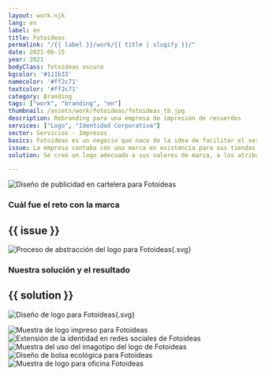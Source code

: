 ```yaml
---
layout: work.njk 
lang: en
label: en
title: Fotoideas
permalink: "/{{ label }}/work/{{ title | slugify }}/"
date: 2021-06-15
year: 2021
bodyClass: fotoideas oscuro
bgcolor: '#111b33'
namecolor: '#ff2c71'
textcolor: '#ff2c71'
category: Branding
tags: ["work", "branding", "en"]
thumbnail: /assets/work/fotoideas/fotoideas_tb.jpg
description: Rebranding para una empresa de impresión de recuerdos
services: ["Logo", "Identidad Corporativa"]
sector: Servicios - Impresos
basics: Fotoideas es un negocio que nace de la idea de facilitar el servicio de impresión de fotos, en una era donde la digitalización de las imágenes es lo que predomina en el mercado. Su valor como marca se halla en que dichas fotos pueden ser subidas a una plataforma web por parte del usuario, para solicitar su impresión en papel, o bien en un catálogo de sustratos y productos a elegir, desde lienzos y tazas, hasta almohadas y playeras. Además, con entrega a domicilio, a cualquier parte de la república mexicana.
issue: La empresa contaba con una marca en existencia para sus tiendas físicas, sin embargo al ser este un servicio en línea, la imagen no comunicaba adecuadamente sus valores. A partir de aquí surge la necesidad de crear una identidad pertinente a sus características y diferenciadores como negocio.
solution: Se creó un logo adecuado a sus valores de marca, a los atributos que la hacen especial, una vía fácil para que el usuario suba sus fotos (representado por una cámara fotográfica) a una plataforma digital (forma rectangular, un monitor) y con unos cuantos clics, pueda personalizar múltiples artículos para posteriormente recibirlos en su hogar (pin de ubicación).

---
```


![Diseño de publicidad en cartelera para Fotoideas](/assets/work/fotoideas/fotoideas_anuncio.jpg)

<div class="column__2">
    <div class="col__left">
        <h3>Cuál fue el reto con la marca</h3>
    </div>
    <div class="col__right">
        <h2>{{ issue }}</h2>
    </div>
</div>

![Proceso de abstracción del logo para Fotoideas](/assets/work/fotoideas/fotoideas_logo_proceso.svg){.svg}

<div class="column__2 work__column__2">
    <div class="col__left">
        <h3>Nuestra solución y el resultado</h3>
    </div>
    <div class="col__right">
        <h2>{{ solution }}</h2>
    </div>
</div>

![Diseño de logo para Fotoideas](/assets/work/fotoideas/fotoideas_logo.svg){.svg}

![Muestra de logo impreso para Fotoideas](/assets/work/fotoideas/fotoideas_logo_impreso.jpg)
![Extensión de la identidad en redes sociales de Fotoideas](/assets/work/fotoideas/fotoideas_redes.jpg)
![Muestra del uso del imagotipo del logo de Fotoideas](/assets/work/fotoideas/fotoideas_mapa.jpg)
![Diseño de bolsa ecológica para Fotoideas](/assets/work/fotoideas/fotoideas_bolso.jpg)
![Muestra de logo para oficina Fotoideas](/assets/work/fotoideas/fotoideas_logo_muro.jpg)